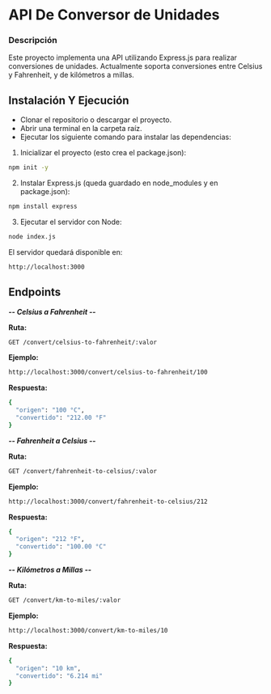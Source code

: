 # API De Conversor de Unidades 

### Descripción

Este proyecto implementa una API utilizando Express.js para realizar conversiones de unidades. Actualmente soporta conversiones entre Celsius y Fahrenheit, y de kilómetros a millas.

## Instalación Y Ejecución

- Clonar el repositorio o descargar el proyecto.
- Abrir una terminal en la carpeta raíz.
- Ejecutar los siguiente comando para instalar las dependencias:

1. Inicializar el proyecto (esto crea el package.json):
```bash
npm init -y
```

2. Instalar Express.js (queda guardado en node_modules y en package.json):

```bash
npm install express
```
3. Ejecutar el servidor con Node:

```bash
node index.js
```

El servidor quedará disponible en:

```bash
http://localhost:3000
```

## Endpoints

***-- Celsius a Fahrenheit --***

**Ruta:**

```bash
GET /convert/celsius-to-fahrenheit/:valor
```

**Ejemplo:**

```bash
http://localhost:3000/convert/celsius-to-fahrenheit/100
```

**Respuesta:**

```bash
{
  "origen": "100 °C",
  "convertido": "212.00 °F"
}
```

***-- Fahrenheit a Celsius --***

**Ruta:**

```bash
GET /convert/fahrenheit-to-celsius/:valor
```

**Ejemplo:**

```bash
http://localhost:3000/convert/fahrenheit-to-celsius/212
```

**Respuesta:**

```bash
{
  "origen": "212 °F",
  "convertido": "100.00 °C"
}
```

***-- Kilómetros a Millas --***

**Ruta:**

```bash
GET /convert/km-to-miles/:valor
```

**Ejemplo:**

```bash
http://localhost:3000/convert/km-to-miles/10
```

**Respuesta:**

```bash
{
  "origen": "10 km",
  "convertido": "6.214 mi"
}
```